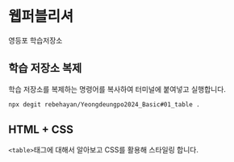 # 웹퍼블리셔

영등포 학습저장소

## 학습 저장소 복제

학습 저장소를 복제하는 명령어를 복사하여 터미널에 붙여넣고 실행합니다.

```bash
npx degit rebehayan/Yeongdeungpo2024_Basic#01_table .
```

## HTML + CSS

`<table>`태그에 대해서 알아보고 CSS를 활용해 스타일링 합니다.
